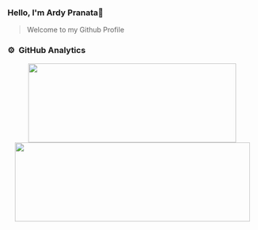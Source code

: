### Hello, I'm Ardy Pranata👋
> Welcome to my Github Profile


### ⚙️ &nbsp;GitHub Analytics

<div align="center" style="display: flex; justify-content: space-between; align-items: center;">
  <a href="https://github.com/ardynatz">
    <img height="160em" width="420" src="https://github-stats.ardy.lol/api?username=ardynatz&show_icons=true&show=prs_merged,prs_merged_percentage&theme=react"/>
    <img height="160em" width="475" src="https://github-stats.ardy.lol/api/top-langs/?username=ardynatz&langs_count=8&layout=compact&theme=react"/>
  </a>
</div>
